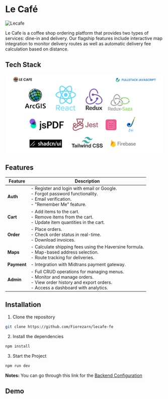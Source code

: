 # Le Café
![Lecafe](https://github.com/Fiorezarn/lecafe-fe/blob/main/public/Lecafe-Animated.gif)

Le Cafe is a coffee shop ordering platform that provides two types of services: dine-in and delivery. Our flagship features include
interactive map integration to monitor delivery routes as well as automatic delivery fee calculation based on distance.


## Tech Stack
![Lecafe](https://github.com/Fiorezarn/lecafe-fe/blob/main/public/stack.png)

## Features

| Feature     | Description                                                                                   |
|-------------|-----------------------------------------------------------------------------------------------|
| **Auth**    | - Register and login with email or Google.<br>- Forgot password functionality.<br>- Email verification.<br>- "Remember Me" feature. |
| **Cart**    | - Add items to the cart.<br>- Remove items from the cart.<br>- Update item quantities in the cart. |
| **Order**   | - Place orders.<br>- Check order status in real-time.<br>- Download invoices.                |
| **Maps**    | - Calculate shipping fees using the Haversine formula.<br>- Map-based address selection.<br>- Route tracking for deliveries. |
| **Payment** | - Integration with Midtrans payment gateway.                                                 |
| **Admin**   | - Full CRUD operations for managing menus.<br>- Monitor and manage orders.<br>- View order history and export orders.<br>- Access a dashboard with analytics. |

## Installation


1. Clone the repository

```bash
git clone https://github.com/Fiorezarn/lecafe-fe
```

2. Install the dependencies

```bash
npm install
```

3. Start the Project

```bash
npm run dev
```

**Notes:**
You can go through this link for the [Backend Configuration](https://github.com/Fiorezarn/lecafe-be)


## Demo
